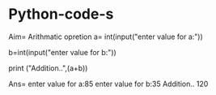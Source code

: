 # Python-code-s
Aim= Arithmatic opretion 
a= int(input("enter value for a:"))

b=int(input("enter value for b:"))

print ("Addition..",(a+b))

Ans=
enter value for a:85
enter value for b:35
Addition.. 120

